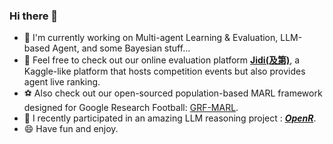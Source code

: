 ### Hi there 👋

<!--
**YanSong97/YanSong97** is a ✨ _special_ ✨ repository because its `README.md` (this file) appears on your GitHub profile.

Here are some ideas to get you started:

- 🔭 I’m currently working on ...
- 🌱 I’m currently learning ...
- 👯 I’m looking to collaborate on ...
- 🤔 I’m looking for help with ...
- 💬 Ask me about ...
- 📫 How to reach me: ...
- 😄 Pronouns: ...
- ⚡ Fun fact: ...
-->

- 🔭 I'm currently working on Multi-agent Learning & Evaluation, LLM-based Agent, and some Bayesian stuff...
- 🌱 Feel free to check out our online evaluation platform [**Jidi(及第)**](jidiai.cn), a Kaggle-like platform that hosts competition events but also provides agent live ranking.
- ⚽ Also check out our open-sourced population-based MARL framework designed for Google Research Football: [GRF-MARL](https://github.com/jidiai/GRF_MARL).
- 🦾 I recently participated in an amazing LLM reasoning project : [***OpenR***](https://github.com/openreasoner/openr/).
- 😄 Have fun and enjoy.
